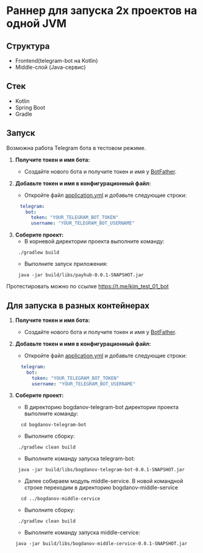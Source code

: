 # Раннер для запуска 2х проектов на одной JVM

## Структура
- Frontend(telegram-bot на Kotlin)
- Middle-слой (Java-сервис)

## Стек
- Kotlin
- Spring Boot
- Gradle

## Запуск
Возможна работа Telegram бота в тестовом режиме.

1. **Получите токен и имя бота:**
    - Создайте нового бота и получите токен и имя у [BotFather](https://t.me/BotFather).

2. **Добавьте токен и имя в конфигурационный файл:**
    - Откройте файл [application.yml](./src/main/resources/application.yml) и добавьте следующие строки:
```yaml
     telegram:
       bot:
         token: "YOUR_TELEGRAM_BOT_TOKEN"
         username: "YOUR_TELEGRAM_BOT_USERNAME"
 ```

3. **Соберите проект:**
   - В корневой директории проекта выполните команду:
   ```shell
    ./gradlew build
   ```
   - Выполните запуск приложения:
    ```shell
     java -jar build/libs/payhub-0.0.1-SNAPSHOT.jar
    ```

Протестировать можно по ссылке https://t.me/kim_test_01_bot

## Для запуска в разных контейнерах

1. **Получите токен и имя бота:**
    - Создайте нового бота и получите токен и имя у [BotFather](https://t.me/BotFather).

2. **Добавьте токен и имя в конфигурационный файл:**
    - Откройте файл [application.yml](./bogdanov-telegram-bot/src/main/resources/application.yml) и добавьте следующие строки:
   ```yaml
     telegram:
       bot:
         token: "YOUR_TELEGRAM_BOT_TOKEN"
         username: "YOUR_TELEGRAM_BOT_USERNAME"
   ```
3. **Соберите проект:**
   - В директорию bogdanov-telegram-bot директории проекта выполните команду:
   ```shell
     cd bogdanov-telegram-bot
   ```
   - Выполните сборку:
   ```shell
    ./gradlew clean build
   ```
   - Выполните команду запуска telegram-bot:
    ```shell
     java -jar build/libs/bogdanov-telegram-bot-0.0.1-SNAPSHOT.jar
    ```
   - Далее собираем модуль middle-service. В новой командной строке переходим в директорию bogdanov-middle-service
   ```shell
     cd ../bogdanov-middle-cervice
   ```
   - Выполните сборку:
   ```shell
    ./gradlew clean build
   ```
   - Выполните команду запуска middle-cervice:
   ```shell
   java -jar build/libs/bogdanov-middle-cervice-0.0.1-SNAPSHOT.jar
   ```
